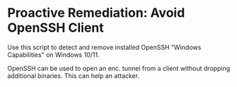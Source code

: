 # Proactive Remediation: Avoid OpenSSH Client

Use this script to detect and remove installed OpenSSH "Windows Capabilities" on Windows 10/11.

OpenSSH can be used to open an enc. tunnel from a client without dropping additional binaries. This can help an attacker.